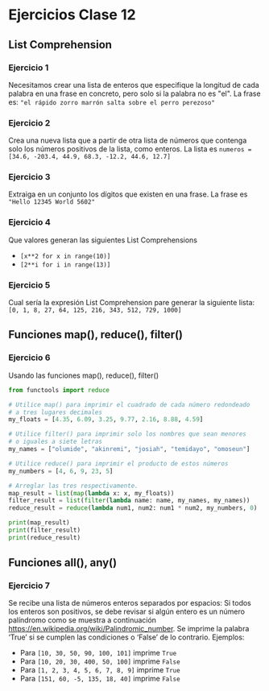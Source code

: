 # Ejercicios Clase 12

## List Comprehension

### Ejercicio 1
Necesitamos crear una lista de enteros que especifique la longitud de cada palabra en una frase en concreto, pero solo si la palabra no es "el". La frase es: `"el rápido zorro marrón salta sobre el perro perezoso"`

### Ejercicio 2
Crea una nueva lista que a partir de otra lista de números que contenga solo los números positivos de la lista, como enteros. La lista es `numeros = [34.6, -203.4, 44.9, 68.3, -12.2, 44.6, 12.7]`

### Ejercicio 3
Extraiga en un conjunto los dígitos que existen en una frase. La frase es `"Hello 12345 World 5602"`

### Ejercicio 4
Que valores generan las siguientes List Comprehensions
* `[x**2 for x in range(10)]`
* `[2**i for i in range(13)]`

### Ejercicio 5
Cual sería la expresión List Comprehension pare generar la siguiente lista: `[0, 1, 8, 27, 64, 125, 216, 343, 512, 729, 1000]`

## Funciones map(), reduce(), filter()
### Ejercicio 6
Usando las funciones map(), reduce(), filter()
```python
from functools import reduce 

# Utilice map() para imprimir el cuadrado de cada número redondeado
# a tres lugares decimales
my_floats = [4.35, 6.09, 3.25, 9.77, 2.16, 8.88, 4.59]

# Utilice filter() para imprimir solo los nombres que sean menores
# o iguales a siete letras
my_names = ["olumide", "akinremi", "josiah", "temidayo", "omoseun"]

# Utilice reduce() para imprimir el producto de estos números
my_numbers = [4, 6, 9, 23, 5]

# Arreglar las tres respectivamente.
map_result = list(map(lambda x: x, my_floats))
filter_result = list(filter(lambda name: name, my_names, my_names))
reduce_result = reduce(lambda num1, num2: num1 * num2, my_numbers, 0)

print(map_result)
print(filter_result)
print(reduce_result)
```

## Funciones all(), any()
### Ejercicio 7
Se recibe una lista de números enteros separados por espacios: Si todos los enteros son positivos, se debe revisar si algún entero es un número palíndromo como se muestra a continuación https://en.wikipedia.org/wiki/Palindromic_number. Se imprime la palabra ‘True’ si se cumplen las condiciones o ‘False’ de lo contrario.
Ejemplos:
* Para `[10, 30, 50, 90, 100, 101]` imprime `True`
* Para `[10, 20, 30, 400, 50, 100]` imprime `False`
* Para `[1, 2, 3, 4, 5, 6, 7, 8, 9]` imprime `True`
* Para `[151, 60, -5, 135, 18, 40]` imprime `False`
